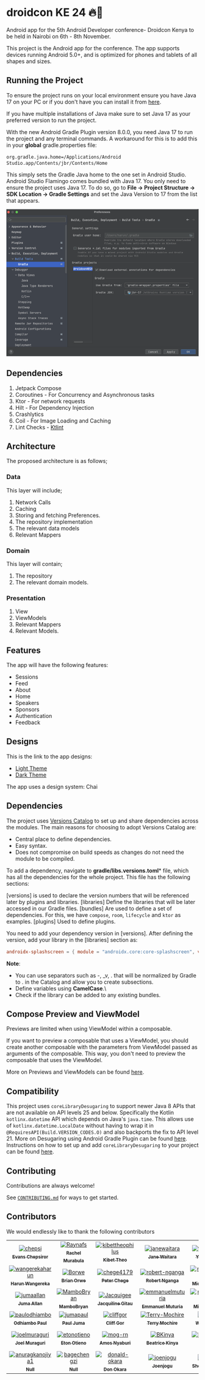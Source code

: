 # droidcon KE 24 🔥🔨

Android app for the 5th Android Developer conference- Droidcon Kenya to be held in Nairobi on 6th - 8th
November.

This project is the Android app for the conference. The app supports devices running Android 5.0+,
and is optimized for phones and tablets of all shapes and sizes.

## Running the Project

To ensure the project runs on your local environment ensure you have Java 17 on your PC or if you
don't have you can install it
from [here](https://www.oracle.com/java/technologies/javase/jdk17-archive-downloads.html).

If you have multiple installations of Java make sure to set Java 17 as your preferred version to run
the project.

With the new Android Gradle Plugin version 8.0.0, you need Java 17 to run the project and any
terminal commands. A workaround for this is to add this in your **global** gradle.properties file:

```properties
org.gradle.java.home=/Applications/Android Studio.app/Contents/jbr/Contents/Home
```

This simply sets the Gradle Java home to the one set in Android Studio. Android Studio
Flamingo comes bundled with Java 17. You only need to ensure the project uses Java 17. To do so,
go to **File -> Project Structure -> SDK Location -> Gradle Settings** and set the Java Version to
17 from the list that appears.

![image](java_version.png)

## Dependencies

1. Jetpack Compose
2. Coroutines - For Concurrency and Asynchronous tasks
3. Ktor - For network requests
4. Hilt - For Dependency Injection
5. Crashlytics
6. Coil - For Image Loading and Caching
7. Lint Checks - [Ktlint](https://ktlint.github.io/)

## Architecture

The proposed architecture is as follows;

### Data

This layer will include;

1. Network Calls
2. Caching
3. Storing and fetching Preferences.
4. The repository implementation
5. The relevant data models
6. Relevant Mappers

### Domain

This layer will contain;

1. The repository
2. The relevant domain models.

### Presentation

1. View
2. ViewModels
3. Relevant Mappers
4. Relevant Models.

## Features

The app will have the following features:

- Sessions
- Feed
- About
- Home
- Speakers
- Sponsors
- Authentication
- Feedback

## Designs

This is the link to the app designs:  
- [Light Theme](https://xd.adobe.com/view/dd5d0245-b92b-4678-9d4a-48b3a6f48191-880e/)
- [Dark Theme](https://xd.adobe.com/view/5ec235b6-c3c6-49a9-b783-1f1303deb1a8-0b91/)

The app uses a design system: Chai

## Dependencies

The project
uses [Versions Catalog](https://docs.gradle.org/current/userguide/platforms.html#sub:version-catalog)
to set up and share dependencies across the modules. The main reasons for choosing to adopt Versions
Catalog are:

- Central place to define dependencies.
- Easy syntax.
- Does not compromise on build speeds as changes do not need the module to be compiled.

To add a dependency, navigate to **gradle/libs.versions.toml*** file, which has all the dependencies
for the whole project. This file has the following sections:

[versions] is used to declare the version numbers that will be referenced later by plugins and
libraries.
[libraries] Define the libraries that will be later accessed in our Gradle files.
[bundles] Are used to define a set of dependencies. For this, we have `compose`, `room`, `lifecycle`
and `ktor` as examples.
[plugins] Used to define plugins.

You need to add your dependency version in [versions]. After defining the version, add your library in
the [libraries] section as:

```toml
androidx-splashscreen = { module = "androidx.core:core-splashscreen", version.ref = "splash" }
```

**Note**:

- You can use separators such as -, _v, . that will be normalized by Gradle to . in the Catalog and
  allow you to create subsections.
- Define variables using **CamelCase**.\
- Check if the library can be added to any existing bundles.

## Compose Preview and ViewModel

Previews are limited when using ViewModel within a composable.

If you want to preview a composable that uses a ViewModel, you should create another composable with
the parameters from ViewModel passed as arguments of the composable. This way, you don't need to
preview the composable that uses the ViewModel.

More on Previews and ViewModels can be
found [here](https://developer.android.com/jetpack/compose/tooling/previews#preview-viewmodel).

## Compatibility

This project uses `coreLibraryDesugaring` to support newer Java 8 APIs that are not available on API
levels 25 and below. Specifically the Kotlin `kotlinx.datetime` API which depends on
Java's `java.time`.
This allows use of `kotlinx.datetime.LocalDate` without having to wrap it
in `@RequiresAPI(Build.VERSION_CODES.O)` and also backports the fix to API level 21.
More on Desugaring using Android Gradle Plugin can be
found [here](https://developer.android.com/studio/write/java8-support).
Instructions on how to set up and add `coreLibraryDesugaring` to your project can be
found [here](https://developer.android.com/studio/write/java8-support#library-desugaring).

## Contributing

Contributions are always welcome!

See [`CONTRIBUTING.md`](CONTRIBUTING.md) for ways to get started.

## Contributors

We would endlessly like to thank the following contributors

<!-- readme: contributors -start -->
<table>
<tr>
    <td align="center">
        <a href="https://github.com/chepsi">
            <img src="https://avatars.githubusercontent.com/u/61404564?v=4" width="100;" alt="chepsi"/>
            <br />
            <sub><b>Evans Chepsiror</b></sub>
        </a>
    </td>
    <td align="center">
        <a href="https://github.com/Raynafs">
            <img src="https://avatars.githubusercontent.com/u/110402503?v=4" width="100;" alt="Raynafs"/>
            <br />
            <sub><b>Rachel Murabula</b></sub>
        </a>
    </td>
    <td align="center">
        <a href="https://github.com/kibettheophilus">
            <img src="https://avatars.githubusercontent.com/u/61080898?v=4" width="100;" alt="kibettheophilus"/>
            <br />
            <sub><b>Kibet Theo</b></sub>
        </a>
    </td>
    <td align="center">
        <a href="https://github.com/janewaitara">
            <img src="https://avatars.githubusercontent.com/u/32500878?v=4" width="100;" alt="janewaitara"/>
            <br />
            <sub><b>Jane Waitara</b></sub>
        </a>
    </td>
    <td align="center">
        <a href="https://github.com/yveskalume">
            <img src="https://avatars.githubusercontent.com/u/55670723?v=4" width="100;" alt="yveskalume"/>
            <br />
            <sub><b>Yves Kalume</b></sub>
        </a>
    </td>
    <td align="center">
        <a href="https://github.com/misshannah">
            <img src="https://avatars.githubusercontent.com/u/5990196?v=4" width="100;" alt="misshannah"/>
            <br />
            <sub><b>Hannah Olukoye</b></sub>
        </a>
    </td></tr>
<tr>
    <td align="center">
        <a href="https://github.com/wangerekaharun">
            <img src="https://avatars.githubusercontent.com/u/15122455?v=4" width="100;" alt="wangerekaharun"/>
            <br />
            <sub><b>Harun Wangereka</b></sub>
        </a>
    </td>
    <td align="center">
        <a href="https://github.com/Borwe">
            <img src="https://avatars.githubusercontent.com/u/3319843?v=4" width="100;" alt="Borwe"/>
            <br />
            <sub><b>Brian Orwe</b></sub>
        </a>
    </td>
    <td align="center">
        <a href="https://github.com/chege4179">
            <img src="https://avatars.githubusercontent.com/u/62762943?v=4" width="100;" alt="chege4179"/>
            <br />
            <sub><b>Peter Chege</b></sub>
        </a>
    </td>
    <td align="center">
        <a href="https://github.com/robert-nganga">
            <img src="https://avatars.githubusercontent.com/u/52964743?v=4" width="100;" alt="robert-nganga"/>
            <br />
            <sub><b>Robert Nganga</b></sub>
        </a>
    </td>
    <td align="center">
        <a href="https://github.com/michaelbukachi">
            <img src="https://avatars.githubusercontent.com/u/10145850?v=4" width="100;" alt="michaelbukachi"/>
            <br />
            <sub><b>Michael Bukachi</b></sub>
        </a>
    </td>
    <td align="center">
        <a href="https://github.com/KennethMathari">
            <img src="https://avatars.githubusercontent.com/u/27956755?v=4" width="100;" alt="KennethMathari"/>
            <br />
            <sub><b>Kenneth Mathari</b></sub>
        </a>
    </td></tr>
<tr>
    <td align="center">
        <a href="https://github.com/jumaallan">
            <img src="https://avatars.githubusercontent.com/u/25085146?v=4" width="100;" alt="jumaallan"/>
            <br />
            <sub><b>Juma Allan</b></sub>
        </a>
    </td>
    <td align="center">
        <a href="https://github.com/MamboBryan">
            <img src="https://avatars.githubusercontent.com/u/40160345?v=4" width="100;" alt="MamboBryan"/>
            <br />
            <sub><b>MamboBryan</b></sub>
        </a>
    </td>
    <td align="center">
        <a href="https://github.com/Jacquigee">
            <img src="https://avatars.githubusercontent.com/u/25638707?v=4" width="100;" alt="Jacquigee"/>
            <br />
            <sub><b>Jacquiline Gitau</b></sub>
        </a>
    </td>
    <td align="center">
        <a href="https://github.com/emmanuelmuturia">
            <img src="https://avatars.githubusercontent.com/u/55001497?v=4" width="100;" alt="emmanuelmuturia"/>
            <br />
            <sub><b>Emmanuel Muturia</b></sub>
        </a>
    </td>
    <td align="center">
        <a href="https://github.com/ndiritumichael">
            <img src="https://avatars.githubusercontent.com/u/17760799?v=4" width="100;" alt="ndiritumichael"/>
            <br />
            <sub><b>Michael Ndiritu</b></sub>
        </a>
    </td>
    <td align="center">
        <a href="https://github.com/kanake10">
            <img src="https://avatars.githubusercontent.com/u/77957614?v=4" width="100;" alt="kanake10"/>
            <br />
            <sub><b>N3</b></sub>
        </a>
    </td></tr>
<tr>
    <td align="center">
        <a href="https://github.com/paulodhiambo">
            <img src="https://avatars.githubusercontent.com/u/44492906?v=4" width="100;" alt="paulodhiambo"/>
            <br />
            <sub><b>Odhiambo Paul</b></sub>
        </a>
    </td>
    <td align="center">
        <a href="https://github.com/jumapaul">
            <img src="https://avatars.githubusercontent.com/u/68422810?v=4" width="100;" alt="jumapaul"/>
            <br />
            <sub><b>Paul Juma</b></sub>
        </a>
    </td>
    <td align="center">
        <a href="https://github.com/cliffgor">
            <img src="https://avatars.githubusercontent.com/u/17774205?v=4" width="100;" alt="cliffgor"/>
            <br />
            <sub><b>Cliff Gor</b></sub>
        </a>
    </td>
    <td align="center">
        <a href="https://github.com/Terry-Mochire">
            <img src="https://avatars.githubusercontent.com/u/82908547?v=4" width="100;" alt="Terry-Mochire"/>
            <br />
            <sub><b>Terry Mochire</b></sub>
        </a>
    </td>
    <td align="center">
        <a href="https://github.com/Njoguu">
            <img src="https://avatars.githubusercontent.com/u/60213982?v=4" width="100;" alt="Njoguu"/>
            <br />
            <sub><b>Whoisnjoguu</b></sub>
        </a>
    </td>
    <td align="center">
        <a href="https://github.com/mertoenjosh">
            <img src="https://avatars.githubusercontent.com/u/60392385?v=4" width="100;" alt="mertoenjosh"/>
            <br />
            <sub><b>Martin Thuo</b></sub>
        </a>
    </td></tr>
<tr>
    <td align="center">
        <a href="https://github.com/joelmuraguri">
            <img src="https://avatars.githubusercontent.com/u/97348446?v=4" width="100;" alt="joelmuraguri"/>
            <br />
            <sub><b>Joel  Muraguri</b></sub>
        </a>
    </td>
    <td align="center">
        <a href="https://github.com/etonotieno">
            <img src="https://avatars.githubusercontent.com/u/25648109?v=4" width="100;" alt="etonotieno"/>
            <br />
            <sub><b>Eton Otieno</b></sub>
        </a>
    </td>
    <td align="center">
        <a href="https://github.com/mog-rn">
            <img src="https://avatars.githubusercontent.com/u/61131314?v=4" width="100;" alt="mog-rn"/>
            <br />
            <sub><b>Amos Nyaburi</b></sub>
        </a>
    </td>
    <td align="center">
        <a href="https://github.com/BKinya">
            <img src="https://avatars.githubusercontent.com/u/30239692?v=4" width="100;" alt="BKinya"/>
            <br />
            <sub><b>Beatrice Kinya</b></sub>
        </a>
    </td>
    <td align="center">
        <a href="https://github.com/Dbriane208">
            <img src="https://avatars.githubusercontent.com/u/99172711?v=4" width="100;" alt="Dbriane208"/>
            <br />
            <sub><b>Null</b></sub>
        </a>
    </td>
    <td align="center">
        <a href="https://github.com/josphatmwania">
            <img src="https://avatars.githubusercontent.com/u/82445335?v=4" width="100;" alt="josphatmwania"/>
            <br />
            <sub><b>Josphat Mwania</b></sub>
        </a>
    </td></tr>
<tr>
    <td align="center">
        <a href="https://github.com/anuragkanojiya1">
            <img src="https://avatars.githubusercontent.com/u/144598258?v=4" width="100;" alt="anuragkanojiya1"/>
            <br />
            <sub><b>Null</b></sub>
        </a>
    </td>
    <td align="center">
        <a href="https://github.com/bagechengzi">
            <img src="https://avatars.githubusercontent.com/u/89894288?v=4" width="100;" alt="bagechengzi"/>
            <br />
            <sub><b>Null</b></sub>
        </a>
    </td>
    <td align="center">
        <a href="https://github.com/donald-okara">
            <img src="https://avatars.githubusercontent.com/u/47844892?v=4" width="100;" alt="donald-okara"/>
            <br />
            <sub><b>Don Okara</b></sub>
        </a>
    </td>
    <td align="center">
        <a href="https://github.com/joenjogu">
            <img src="https://avatars.githubusercontent.com/u/20142549?v=4" width="100;" alt="joenjogu"/>
            <br />
            <sub><b>Joenjogu</b></sub>
        </a>
    </td>
    <td align="center">
        <a href="https://github.com/lokified">
            <img src="https://avatars.githubusercontent.com/u/87479198?v=4" width="100;" alt="lokified"/>
            <br />
            <sub><b>Sheldon Okware</b></sub>
        </a>
    </td></tr>
</table>
<!-- readme: contributors -end -->